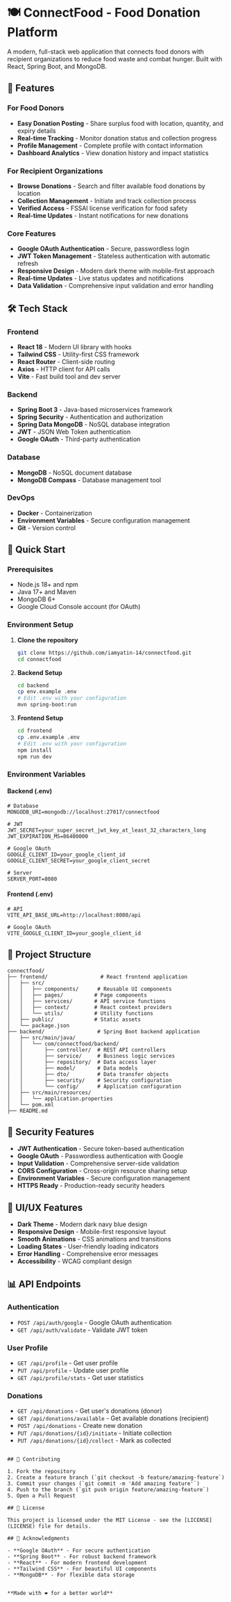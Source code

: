 # 🍽️ ConnectFood - Food Donation Platform

A modern, full-stack web application that connects food donors with recipient organizations to reduce food waste and combat hunger. Built with React, Spring Boot, and MongoDB.

## 🌟 Features

### For Food Donors

- **Easy Donation Posting** - Share surplus food with location, quantity, and expiry details
- **Real-time Tracking** - Monitor donation status and collection progress
- **Profile Management** - Complete profile with contact information
- **Dashboard Analytics** - View donation history and impact statistics

### For Recipient Organizations

- **Browse Donations** - Search and filter available food donations by location
- **Collection Management** - Initiate and track collection process
- **Verified Access** - FSSAI license verification for food safety
- **Real-time Updates** - Instant notifications for new donations

### Core Features

- **Google OAuth Authentication** - Secure, passwordless login
- **JWT Token Management** - Stateless authentication with automatic refresh
- **Responsive Design** - Modern dark theme with mobile-first approach
- **Real-time Updates** - Live status updates and notifications
- **Data Validation** - Comprehensive input validation and error handling

## 🛠️ Tech Stack

### Frontend

- **React 18** - Modern UI library with hooks
- **Tailwind CSS** - Utility-first CSS framework
- **React Router** - Client-side routing
- **Axios** - HTTP client for API calls
- **Vite** - Fast build tool and dev server

### Backend

- **Spring Boot 3** - Java-based microservices framework
- **Spring Security** - Authentication and authorization
- **Spring Data MongoDB** - NoSQL database integration
- **JWT** - JSON Web Token authentication
- **Google OAuth** - Third-party authentication

### Database

- **MongoDB** - NoSQL document database
- **MongoDB Compass** - Database management tool

### DevOps

- **Docker** - Containerization
- **Environment Variables** - Secure configuration management
- **Git** - Version control

## 🚀 Quick Start

### Prerequisites

- Node.js 18+ and npm
- Java 17+ and Maven
- MongoDB 6+
- Google Cloud Console account (for OAuth)

### Environment Setup

1. **Clone the repository**

   ```bash
   git clone https://github.com/iamyatin-14/connectfood.git
   cd connectfood
   ```

2. **Backend Setup**

   ```bash
   cd backend
   cp env.example .env
   # Edit .env with your configuration
   mvn spring-boot:run
   ```

3. **Frontend Setup**
   ```bash
   cd frontend
   cp .env.example .env
   # Edit .env with your configuration
   npm install
   npm run dev
   ```

### Environment Variables

#### Backend (.env)

```env
# Database
MONGODB_URI=mongodb://localhost:27017/connectfood

# JWT
JWT_SECRET=your_super_secret_jwt_key_at_least_32_characters_long
JWT_EXPIRATION_MS=86400000

# Google OAuth
GOOGLE_CLIENT_ID=your_google_client_id
GOOGLE_CLIENT_SECRET=your_google_client_secret

# Server
SERVER_PORT=8080
```

#### Frontend (.env)

```env
# API
VITE_API_BASE_URL=http://localhost:8080/api

# Google OAuth
VITE_GOOGLE_CLIENT_ID=your_google_client_id
```

## 📁 Project Structure

```
connectfood/
├── frontend/                 # React frontend application
│   ├── src/
│   │   ├── components/      # Reusable UI components
│   │   ├── pages/          # Page components
│   │   ├── services/       # API service functions
│   │   ├── context/        # React context providers
│   │   └── utils/          # Utility functions
│   ├── public/             # Static assets
│   └── package.json
├── backend/                 # Spring Boot backend application
│   ├── src/main/java/
│   │   └── com/connectfood/backend/
│   │       ├── controller/  # REST API controllers
│   │       ├── service/     # Business logic services
│   │       ├── repository/  # Data access layer
│   │       ├── model/       # Data models
│   │       ├── dto/         # Data transfer objects
│   │       ├── security/    # Security configuration
│   │       └── config/      # Application configuration
│   ├── src/main/resources/
│   │   └── application.properties
│   └── pom.xml
├── README.md
```

## 🔐 Security Features

- **JWT Authentication** - Secure token-based authentication
- **Google OAuth** - Passwordless authentication with Google
- **Input Validation** - Comprehensive server-side validation
- **CORS Configuration** - Cross-origin resource sharing setup
- **Environment Variables** - Secure configuration management
- **HTTPS Ready** - Production-ready security headers

## 🎨 UI/UX Features

- **Dark Theme** - Modern dark navy blue design
- **Responsive Design** - Mobile-first responsive layout
- **Smooth Animations** - CSS animations and transitions
- **Loading States** - User-friendly loading indicators
- **Error Handling** - Comprehensive error messages
- **Accessibility** - WCAG compliant design

## 📊 API Endpoints

### Authentication

- `POST /api/auth/google` - Google OAuth authentication
- `GET /api/auth/validate` - Validate JWT token

### User Profile

- `GET /api/profile` - Get user profile
- `PUT /api/profile` - Update user profile
- `GET /api/profile/stats` - Get user statistics

### Donations

- `GET /api/donations` - Get user's donations (donor)
- `GET /api/donations/available` - Get available donations (recipient)
- `POST /api/donations` - Create new donation
- `PUT /api/donations/{id}/initiate` - Initiate collection
- `PUT /api/donations/{id}/collect` - Mark as collected


```

## 🤝 Contributing

1. Fork the repository
2. Create a feature branch (`git checkout -b feature/amazing-feature`)
3. Commit your changes (`git commit -m 'Add amazing feature'`)
4. Push to the branch (`git push origin feature/amazing-feature`)
5. Open a Pull Request

## 📝 License

This project is licensed under the MIT License - see the [LICENSE](LICENSE) file for details.

## 🙏 Acknowledgments

- **Google OAuth** - For secure authentication
- **Spring Boot** - For robust backend framework
- **React** - For modern frontend development
- **Tailwind CSS** - For beautiful UI components
- **MongoDB** - For flexible data storage


**Made with ❤️ for a better world**
